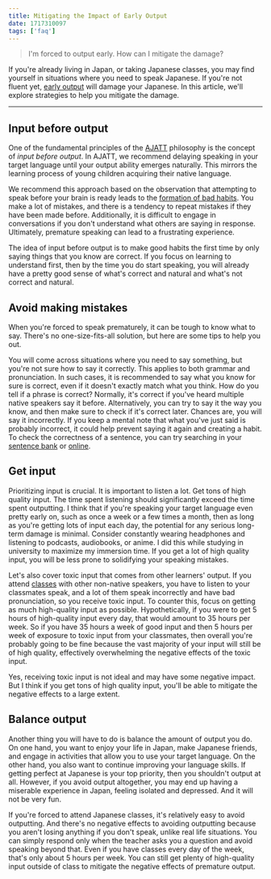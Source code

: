 ```yaml
---
title: Mitigating the Impact of Early Output
date: 1717310097
tags: ['faq']
---
```



> I'm forced to output early. How can I mitigate the damage?

If you're already living in Japan,
or taking Japanese classes,
you may find yourself in situations where you need to speak Japanese.
If you're not fluent yet,
[early output](introduction-to-learning-japanese.html#outputting) will damage your Japanese.
In this article, we'll explore strategies to help you mitigate the damage.

****

## Input before output

One of the fundamental principles of the [AJATT](whats-ajatt.html) philosophy is
the concept of *input before output*.
In AJATT,
we recommend delaying speaking in your target language
until your output ability emerges naturally.
This mirrors the learning process of young children acquiring their native language.

We recommend this approach based on the observation that
attempting to speak before your brain is ready leads to the
[formation of bad habits](bad-habits-due-to-being-forced-to-prematurely-output.html).
You make a lot of mistakes,
and there is a tendency to repeat mistakes if they have been made before.
Additionally,
it is difficult to engage in conversations
if you don't understand what others are saying in response.
Ultimately, premature speaking can lead to a frustrating experience.

The idea of input before output is
to make good habits the first time by only saying
things that you know are correct.
If you focus on learning to understand first,
then by the time you do start speaking,
you will already have a pretty good sense of what's correct and natural
and what's not correct and natural.

## Avoid making mistakes

When you're forced to speak prematurely, it can be tough to know what to say.
There's no one-size-fits-all solution,
but here are some tips to help you out.

You will come across situations where you need to say something,
but you're not sure how to say it correctly.
This applies to both grammar and pronunciation.
In such cases,
it is recommended to say what you know for sure is correct,
even if it doesn't exactly match what you think.
How do you tell if a phrase is correct?
Normally,
it's correct if you've heard multiple native speakers say it before.
Alternatively,
you can try to say it the way you know,
and then make sure to check if it's correct later.
Chances are, you will say it incorrectly.
If you keep a mental note that what you've just said is probably incorrect,
it could help prevent saying it again and creating a habit.
To check the correctness of a sentence,
you can try searching
in your [sentence bank](resources.html#sentence-banks) or [online](resources.html#examples-and-pronunciations).

## Get input

Prioritizing input is crucial.
It is important to listen a lot.
Get tons of high quality input.
The time spent listening should significantly exceed the time spent outputting.
I think that if you're speaking your target language even pretty early on,
such as once a week or a few times a month,
then as long as you're getting lots of input each day,
the potential for any serious long-term damage is minimal.
Consider constantly wearing headphones and listening to podcasts, audiobooks, or anime.
I did this while studying in university to maximize my immersion time.
If you get a lot of high quality input,
you will be less prone to solidifying your speaking mistakes.

Let's also cover toxic input that comes from other learners' output.
If you attend [classes](classes.html) with other non-native speakers,
you have to listen to your classmates speak,
and a lot of them speak incorrectly and have bad pronunciation,
so you receive toxic input.
To counter this,
focus on getting as much high-quality input as possible.
Hypothetically,
if you were to get 5 hours of high-quality input every day,
that would amount to 35 hours per week.
So if you have 35 hours a week of good input
and then 5 hours per week of exposure to toxic input from your classmates,
then overall you're probably going to be fine
because the vast majority of your input will still be of high quality,
effectively overwhelming the negative effects of the toxic input.

Yes,
receiving toxic input is not ideal and may have some negative impact.
But I think if you get tons of high quality input,
you'll be able to mitigate the negative effects to a large extent.

## Balance output

Another thing you will have to do is
balance the amount of output you do.
On one hand,
you want to enjoy your life in Japan,
make Japanese friends,
and engage in activities that allow you to use your target language.
On the other hand,
you also want to continue improving your language skills.
If getting perfect at Japanese is your top priority,
then you shouldn't output at all.
However,
if you avoid output altogether,
you may end up having a miserable experience in Japan,
feeling isolated and depressed.
And it will not be very fun.

If you're forced to attend Japanese classes,
it's relatively easy to avoid outputting.
And there's no negative effects to avoiding outputting
because you aren't losing anything if you don't speak,
unlike real life situations.
You can simply respond only when the teacher asks you a question
and avoid speaking beyond that.
Even if you have classes every day of the week,
that's only about 5 hours per week.
You can still get plenty of high-quality input outside of class
to mitigate the negative effects of premature output.
